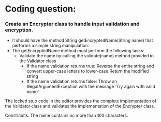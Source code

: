 # Coding question:

### Create an Encrypter class to handle input validation and encryption. 

* It should have the method String getEncryptedName(String name) that performs 
  a simple string manipulation.
* The getEncryptedName method must perform the following tasks:
    * Validate the name by calling the validate(name) method provided in the Validator class
        * If the name validation returns true:
          Reverse the entire string and 
          convert upper-case letters to lower-case
          Return the modified string
        * If the name validation returns false:
          Throw an IllegalArgumentException with the message 'Try again with valid name'

The locked stub code in the editor provides the complete implementation of the Validator 
class and validates the implementation of the Encrypter class. 

Constraints:
The name contains no more than 100 characters.
